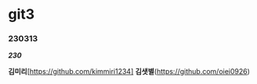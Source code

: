 # git3

### 230313
___230___

**김미리**[https://github.com/kimmiri1234]
**김샛별**(https://github.com/oiei0926)